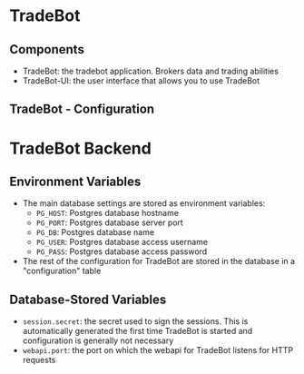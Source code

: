# TradeBot

## Components

- TradeBot: the tradebot application. Brokers data and trading abilities
- TradeBot-UI: the user interface that allows you to use TradeBot

## TradeBot - Configuration

# TradeBot Backend

## Environment Variables

- The main database settings are stored as environment variables:
	- `PG_HOST`: Postgres database hostname
	- `PG_PORT`: Postgres database server port
	- `PG_DB`: Postgres database name
	- `PG_USER`: Postgres database access username
	- `PG_PASS`: Postgres database access password
- The rest of the configuration for TradeBot are stored in the database in a "configuration" table

## Database-Stored Variables

- `session.secret`: the secret used to sign the sessions. This is automatically generated the first time TradeBot is started and configuration is generally not necessary
- `webapi.port`: the port on which the webapi for TradeBot listens for HTTP requests

